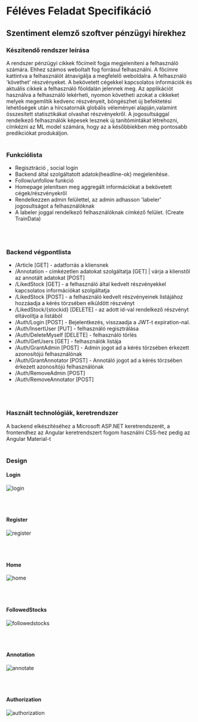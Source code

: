 # Féléves Feladat Specifikáció

## Szentiment elemző szoftver pénzügyi hírekhez

### Készítendő rendszer leírása
A rendszer pénzügyi cikkek főcímeit fogja megjeleníteni a felhasználó számára. Ehhez számos weboltalt fog forrásul felhasználni. A főcímre kattintva a felhasználót átnavigálja a megfelelő weboldalra. A felhasználó 'követhet' részvényeket. A bekövetett cégekkel kapcsolatos információk és aktuális cikkek a felhasználó főoldalán jelennek meg.
Az applikációt használva a felhasználó lekérheti, nyomon követheti azokat a cikkeket melyek megemlítik kedvenc részvényeit, böngészhet új befektetési lehetőségek után a hírcsatornák globális véleményei alapján,valamint összesített statisztikákat olvashat részvényekről.
A jogosultsággal rendelkező felhasználók képesek lesznek új tanítómintákat létrehozni, címkézni az ML model számára, hogy az a későbbiekben még pontosabb predikciókat produkáljon.
<br>
<br>

### Funkciólista
- Regisztráció , social login
- Backend által szolgáltatott adatok(headline-ok) megjelenítése.
- Follow/unfollow funkció
- Homepage jelenítsen meg aggregált információkat a bekövetett cégek/részvényekről
- Rendelkezzen admin felülettel, az admin adhasson 'labeler' jogosultságot a felhasználóknak
- A labeler joggal rendelkező felhasználóknak címkéző felület. (Create TrainData)
<br>
<br>

### Backend végpontlista
- /Article [GET] - adatforrás a kliensnek
- /Annotation - címkézetlen adatokat szolgáltatja [GET] | várja a klienstől az annotált adatokat [POST]
- /LikedStock [GET] - a felhasználó által kedvelt részvényekkel kapcsolatos információkat szolgáltatja 
- /LikedStock [POST] - a felhasználó kedvelt részvényeinek listájához hozzáadja a kérés törzsében elküldött részvényt
- /LikedStock/{stockid} [DELETE] -  az adott id-val rendelkező részvényt eltávolítja a listából
- /Auth/Login [POST] - Bejelentkezés, visszaadja a JWT-t expiration-nal.
- /Auth/InsertUser [PUT] - felhasználó regisztrálása
- /Auth/DeleteMyself [DELETE] - felhasználó törlés
- /Auth/GetUsers [GET] - felhasználók listája
- /Auth/GrantAdmin [POST] - Admin jogot ad a kérés törzsében érkezett azonosítójú felhasználónak
- /Auth/GrantAnnotator [POST] - Annotáló jogot ad a kérés törzsében érkezett azonosítójú felhasználónak
- /Auth/RemoveAdmin [POST]
- /Auth/RemoveAnnotator [POST]
<br>
<br>

### Használt technológiák, keretrendszer
A backend elkészítéséhez a Microsoft ASP.NET keretrendszerét, a frontendhez az Angular keretrendszert fogom használni CSS-hez pedig az Angular Material-t
<br>
<br>

### Design

#### Login
![login](login.png)

<br><br>
#### Register
![register](register.png)

<br><br>
#### Home
![home](home.png)

<br><br>
#### FollowedStocks
![followedstocks](followedstocks.png)

<br><br>
#### Annotation
![annotate](annotate.png)

<br><br>
#### Authorization
![authorization](authorization.png)
